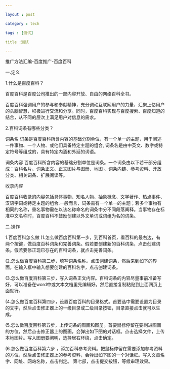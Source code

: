 ```yaml
---

layout : post

category : tech

tags : [测试]

title :测试

---
```


推广方法汇编-百度推广-百度百科


一.定义


   1.什么是百度百科？


百度百科是百度公司推出的一部内容开放、自由的网络百科全书。


百度百科强调用户的参与和奉献精神，充分调动互联网用户的力量，汇聚上亿用户的头脑智慧，积极进行交流和分享。同时，百度百科实现与百度搜索、百度知道的结合，从不同的层次上满足用户对信息的需求。


   2.百科词条有哪些分类？ 



词条名
词条是百度百科所含内容的基础分割单位，有一个单一的主题，用于阐述一件事物、一个人物、或他们具备特定主题的组合,
词条名是由中英文、数字或特定符号等组成的，具有特定内涵和外延的词语。


词条内容
百度百科所含内容的基础分割单位是词条。一个词条由以下若干部分组成：百科名片、词条正文、正文图片与图册、地图 、词条内链、参考资料、开放分类、相关词条、扩展阅读等。


收录内容


百度百科收录的内容包括具体事物、知名人物、抽象概念、文学著作、热点事件、汉语字词或特定主题的组合.一般而言，词条需有一个单一的主题；若多个事物有相同的名称，重名事物需在以该名称命名的词条中分不同段落阐释。当事物存在标准中文名称时，百度百科不鼓励创建以外文单词或词组为名的词条。


二.操作


1.百度百科怎么做
(1.怎么做百度百科第一步，到百科首页，看百科的最右边，有两个按键，做百度百科词条和完善词条。假若要创建新的百科词条，点击创建词条。假若要修正现已存在的百科词条，就点击完善词条。



(2.怎么做百度百科第二步，填写词条名称。点击创建词条，然后来到如下的界面，在输入框中输入想要创建的百科名字，点击创建词条。


(3.怎么做百度百科第三步，写入词条正文内容。百科词条的内容尽量事前准备写好，可以准备在word中或文本文档里先编辑好。然后直接复制粘贴到上面网页上面就行。


 


(4.怎么做百度百科第四步，设置百度百科的目录格式。首要选中需要设置为目录的文字，然后点击修正器上的一级目录或二级目录按钮，目录直接点击就可以生成。




(5.怎么做百度百科第五步，上传词条的图画和图册。首要鼠标停留在要刺进图画的方位，然后点击修正器上的图画，会弹出如下图的对话框。点击选择文件，上传本地图片。写入图册要阐明，选择居右环绕，点击确定。



(6.怎么做百度百科第六步
，添加百科参考资料。把鼠标停留在需要添加参考资料的方位，然后点击修正器上的参考资料，会弹出如下图的一个对话框。写入文章名字、网址、网站名称，点击判定。
第七部，点击提交按钮，等候审理效果。





